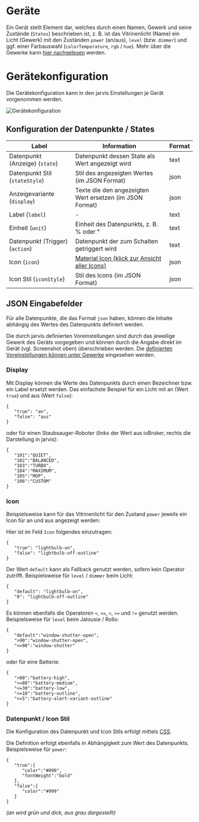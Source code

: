 # Geräte

Ein Gerät stellt Element dar, welches durch einen Namen, Gewerk und seine Zustände (`States`) beschrieben ist, z. B. ist das Vitrinenlicht (Name) ein Licht (Gewerk) mit den Zuständen `power` (an/aus), `level` (bzw. `dimmer`) und ggf. einer Farbauswahl (`colorTemperature`, `rgb` / `hue`).
Mehr über die Gewerke kann [hier nachgelesen](de-Functions) werden.


# Gerätekonfiguration

Die Gerätekonfiguration kann in den jarvis Einstellungen je Gerät vorgenommen werden.

![Gerätekonfiguration](https://raw.githubusercontent.com/Zefau/ioBroker.jarvis/master/wiki/de-Gerätekonfiguration.png)


## Konfiguration der Datenpunkte / States

| Label | Information | Format |
| ----- | ----------- | ------ |
| Datenpunkt (Anzeige) (`state`) | Datenpunkt dessen State als Wert angezeigt wird | text |
| Datenpunkt Stil (`stateStyle`) | Stil des angezeigten Wertes (im JSON Format) | json |
| Anzeigevariante (`display`) | Texte die den angezeigten Wert ersetzen (im JSON Format) | json |
| Label (`label`) | - | text |
| Einheit (`unit`) | Einheit des Datenpunkts, z. B. % oder ° | text |
| Datenpunkt (Trigger) (`action`) | Datenpunkt der zum Schalten getriggert wird | text |
| Icon (`icon`) | [Material Icon (klick zur Ansicht aller Icons)](https://materialdesignicons.com/) | json |
| Icon Stil (`iconStyle`) | Stil des Icons (im JSON Format) | json |


## JSON Eingabefelder

Für alle Datenpunkte, die das Format `json` haben, können die Inhalte abhängig des Wertes des Datenpunkts definiert werden.

Die durch jarvis definierten Voreinstellungen sind durch das jeweilige Gewerk des Geräts vorgegeben und können durch die Angabe direkt im Gerät (vgl. Screenshot oben) überschrieben werden. Die [definierten Voreinstellungen können unter Gewerke](de-Functions) eingesehen werden.

### Display

Mit Display können die Werte des Datenpunkts durch einen Bezeichner bzw. ein Label ersetzt werden.
Das einfachste Beispiel für ein Licht mit an (Wert `true`) und aus (Wert `false`):
```
{
   "true": "an",
   "false": "aus"
}
```

oder für einen Staubsauger-Roboter (links der Wert aus ioBroker, rechts die Darstellung in jarvis):
```
{
   "101":"QUIET",
   "102":"BALANCED",
   "103":"TURBO",
   "104":"MAXIMUM",
   "105":"MOP",
   "106":"CUSTOM"
}
```


### Icon

Beispielsweise kann für das Vitrinenlicht für den Zustand `power` jeweils ein Icon für an und aus angezeigt werden:

Hier ist im Feld `Icon` folgendes einzutragen:
```
{
   "true": "lightbulb-on",
   "false": "lightbulb-off-outline"
}
```

Der Wert `default` kann als Fallback genutzt werden, sofern kein Operator zutrifft. Beispielsweise für `level` / `dimmer` beim Licht:
```
{
   "default": "lightbulb-on",
   "0": "lightbulb-off-outline"
}
```

Es können ebenfalls die Operatoren `<`, `<=`, `>`, `>=` und `!=` genutzt werden. Beispielsweise für `level` beim Jalousie / Rollo:
```
{
   "default":"window-shutter-open",
   ">90":"window-shutter-open",
   "<=90":"window-shutter"
}
```

oder für eine Batterie:
```
{
   ">80":"battery-high",
   "<=80":"battery-medium",
   "<=30":"battery-low",
   "<=10":"battery-outline",
   "<=5":"battery-alert-variant-outline"
}
```


### Datenpunkt / Icon Stil

Die Konfiguration des Datenpunkt und Icon Stils erfolgt mittels [CSS](https://wiki.selfhtml.org/wiki/CSS/Tutorials/Einstieg/Syntax).

Die Definition erfolgt ebenfalls in Abhängigkeit zum Wert des Datenpunkts. Beispielsweise für `power`:
```
{
   "true":{
      "color":"#090",
      "fontWeight":"bold"
   },
   "false":{
      "color":"#999"
   }
}
```
*(an wird grün und dick, aus grau dargestellt)*


